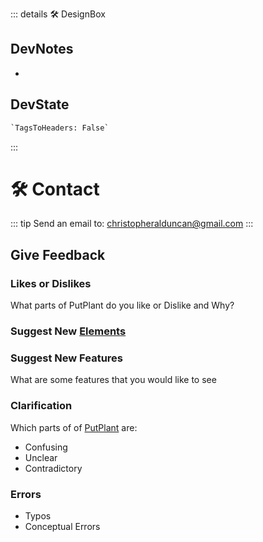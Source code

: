 ::: details 🛠 <dev>DesignBox</dev>

## DevNotes

-

## DevState

```py
`TagsToHeaders: False`
```

:::

# 🛠 Contact

::: tip Send an email to:
<christopheralduncan@gmail.com>
:::

## Give Feedback

### Likes or Dislikes

What parts of PutPlant do you like or Dislike and Why?

### Suggest New [Elements](/guide/What/WhatElement)

### Suggest New Features

What are some features that you would like to see

### Clarification

Which parts of of [PutPlant](/guide/introduction.html#what-is-putplant) are:

- Confusing
- Unclear
- Contradictory

### Errors

- Typos
- Conceptual Errors
